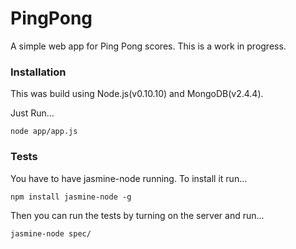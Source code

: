 PingPong
========
A simple web app for Ping Pong scores. This is a work in progress.

### Installation
This was build using Node.js(v0.10.10) and MongoDB(v2.4.4).

Just Run...
```
node app/app.js
```

### Tests
You have to have jasmine-node running. To install it run...
```
npm install jasmine-node -g
```
Then you can run the tests by turning on the server and run...
```
jasmine-node spec/
```
